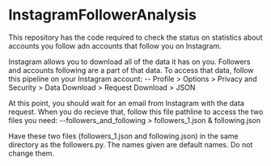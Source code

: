 # InstagramFollowerAnalysis

This repository has the code required to check the status on statistics about accounts you follow adn accounts that follow you on Instagram.


Instagram allows you to download all of the data it has on you. Followers and accounts following are a part of that data.
To access that data, follow this pipeline on your Instagram account:
-- Profile > Options > Privacy and Security > Data Download > Request Download > JSON

At this point, you should wait for an email from Instagram with the data request. 
When you do recieve that, follow this file pathline to access the two files you need:
--followers_and_following > followers_1.json & following.json

Have these two files (followers_1.json and following.json) in the same directory as the followers.py. The names given are default names. Do not change them.

